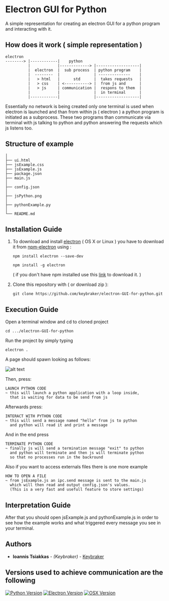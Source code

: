# Electron GUI for Python

A simple representation for  creating an electron GUI for a python program and interacting with it.

## How does it work ( simple representation )

```text
electron
--------> |------------|    python
          |            |-------------> |-------------------|
          |  electron  |  sub process  | python program    |
          |  --------  |               | --------------    |
          |   > html   |      std      |  takes requests   |
          |   > css    | <-----------> |  from js and      |
          |   > js     | communication |  respons to them  |
          |            |               |  in terminal      |
          |------------|               |-------------------|
```

Essentially no network is being created only one terminal is used when electron is launched and than from 
within js ( electron ) a python program is initiated as a subprocess. These two programs than communicate via
terminal with js talking to python and python answering the requests which js listens too.

## Structure of example

```text
│ 
├── ui.html
├── jsExample.css
├── jsExample.js
├── package.json
├── main.js
│ 
├── config.json
│ 
├── jsPython.png
│ 
├── pythonExample.py
│ 
└── README.md
```

## Installation Guide

1. To download and install [electron](https://electron.atom.io) ( OS X or Linux ) you have to download it from [npm-electron](https://www.npmjs.com/package/electron) using :

   ```
   npm install electron --save-dev
   ```
   ```
   npm install -g electron
   ```
   ( if you don't have npm installed use this [link](https://nodejs.org/en/download/) to download it. )

2. Clone this repository with ( or download zip ):
   ```
   git clone https://github.com/keybraker/electron-GUI-for-python.git
   ```

## Execution Guide

Open a terminal window and cd to cloned project
```
cd .../electron-GUI-for-python
```
Run the project by simply typing
```
electron .
```
A page should spawn looking as follows:

![alt text](https://raw.githubusercontent.com/keybraker/electron-GUI-for-python/master/jsPython.png)

Then, press: 
```
LAUNCH PYTHON CODE
~ this will launch a python application with a loop inside,
  that is waiting for data to be send from js
```

Afterwards press: 
```
INTERACT WITH PYTHON CODE
~ this will send a message named "hello" from js to python
  and python will read it and print a message
```
And in the end press 
```
TERMINATE PYTHON CODE
~ finally js will send a termination message "exit" to python
  and python will terminate and then js will terminate python
  so that no processes run in the backround
```
Also if you want to access externals files
there is one more example
```
HOW TO OPEN A FILE
~ from jsExample.js an ipc.send message is sent to the main.js
  which will then read and output config.json's values.
  (This is a very fast and usefull feature to store settings)
```
## Interpretation Guide

After that you should open jsExample.js and pythonExample.js in order to see how the example works and what triggered every message you see in your terminal.

## Authors

* **Ioannis Tsiakkas** - *(Keybraker)* - [Keybraker](https://github.com/keybraker)

## Versions used to achieve communication are the following

[![Python Version](https://img.shields.io/badge/Python-2.7.13-green.svg)](https://www.python.org/downloads/)
[![Electron Version](https://img.shields.io/badge/electron-v1.7.8-green.svg)](https://electron.atom.io)
[![OSX Version](https://img.shields.io/badge/OS%20X-v10.13-green.svg)](https://www.apple.com/lae/macos/high-sierra/)



